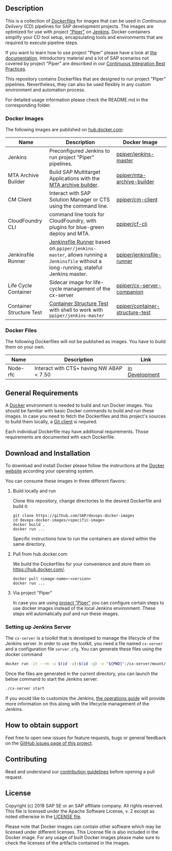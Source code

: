 ## Description

This is a collection of [_Dockerfiles_](https://docs.docker.com/engine/reference/builder/) for images that can be used in _Continuous Delivery_ (CD) pipelines 
for SAP development projects. The images are optimized for use with project ["Piper"](https://github.com/SAP/jenkins-library) on [Jenkins](https://jenkins.io/). Docker containers simplify your CD tool setup, encapsulating 
tools and environments that are required to execute pipeline steps.

If you want to learn how to use project "Piper" please have a look at [the documentation](https://github.com/SAP/jenkins-library/blob/master/README.md). Introductory material and a lot of SAP scenarios not covered by project "Piper" are described in our [Continuous Integration Best Practices](https://developers.sap.com/tutorials/ci-best-practices-intro.html).

This repository contains Dockerfiles that are designed to run project "Piper" pipelines. Nevertheless, they can also be used flexibly in any custom environment and automation process.

For detailed usage information please check the README.md in the corresponding folder.

### Docker Images

The following images are published on [hub.docker.com](https://hub.docker.com/search?q=ppiper&type=image):

| Name | Description | Docker Image |
|------|-------------|------|
| Jenkins | Preconfigured Jenkins to run project "Piper" pipelines. | [ppiper/jenkins-master](https://hub.docker.com/r/ppiper/jenkins-master) |
| MTA Archive Builder | Build SAP Multitarget Applications with the [MTA archive builder](https://help.sap.com/viewer/58746c584026430a890170ac4d87d03b/Cloud/en-US/ba7dd5a47b7a4858a652d15f9673c28d.html). | [ppiper/mta-archive-builder](https://hub.docker.com/r/ppiper/mta-archive-builder) |
| CM Client | Interact with SAP Solution Manager or CTS using the command line. | [ppiper/cm-client](https://hub.docker.com/r/ppiper/cm-client) |
| CloudFoundry CLI | command line tools for CloudFoundry, with plugins for blue-green deploy and MTA. | [ppiper/cf-cli](https://hub.docker.com/r/ppiper/cf-cli) |
| Jenkinsfile Runner| [Jenkinsfile Runner](https://github.com/jenkinsci/jenkinsfile-runner) based on `ppiper/jenkins-master`, allows running a `Jenkinsfile` without a long-running, stateful Jenkins master. | [ppiper/jenkinsfile-runner](https://hub.docker.com/r/ppiper/jenkinsfile-runner) |
| Life Cycle Container| Sidecar image for life-cycle management of the cx-server|[ppiper/cx-server-companion](https://hub.docker.com/r/ppiper/cx-server-companion)|
| Container Structure Test|[Container Structure Test](https://github.com/GoogleContainerTools/container-structure-test) with shell to work with `ppiper/jenkins-master`|[ppiper/container-structure-test](https://hub.docker.com/r/ppiper/container-structure-test)|


### Docker Files

The following Dockerfiles will not be published as images. You have to build them on your own.

| Name | Description | Link |
|------|-------------|------|
| Node-rfc | Interact with CTS+ having NW ABAP < 7.50 | [in Development](https://github.com/SAP/devops-docker-images/pull/10)|

## General Requirements

A [Docker](https://www.docker.com/) environment is needed to build and run Docker images. You should be familiar with basic Docker commands to build and run these images. In case you need to fetch the Dockerfiles and this project's sources to build them locally, a [Git client](https://git-scm.com/) is required.

Each individual Dockerfile may have additional requirements. Those requirements are documented with each Dockerfile.

## Download and Installation

To download and install Docker please follow the instructions at the [Docker website](https://www.docker.com/get-started) according your operating system.

You can consume these images in three different flavors:

1. Build locally and run

    Clone this repository, change directories to the desired Dockerfile and build it:
    
    ````
    git clone https://github.com/SAP/devops-docker-images
    cd devops-docker-images/<specific-image>
    docker build .
    docker run ...
    ````

    Specific instructions how to run the containers are stored within the same directory.

2. Pull from hub.docker.com

    We build the Dockerfiles for your convenience and store them on https://hub.docker.com/.
    
    ````
    docker pull <image-name>:<version>
    docker run ...
    ````

3. Via project "Piper"

    In case you are using [project "Piper"](https://sap.github.io/jenkins-library/) you can configure certain steps 
    to use docker images instead of the local Jenkins environment. These steps will automatically pull and run these 
    images.
 
### Setting up Jenkins Server
The `cx-server` is a toolkit that is developed to manage the lifecycle of the Jenkins server.
In order to use the toolkit, you need a file named `cx-server` and a configuration file `server.cfg`. 
You can generate these files using the docker command

```sh
docker run -it --rm -u $(id -u):$(id -g) -v "${PWD}":/cx-server/mount/ ppiper/cx-server-companion:latest init-cx-server
``` 

Once the files are generated in the current directory, you can launch the below command to start the Jenkins server.

```sh
./cx-server start
```

If you would like to customize the Jenkins, [the operations guide](https://github.com/SAP/devops-docker-images/blob/master/docs/operations/cx-server-operations-guide.md) will provide more information on this along with the lifecycle management of the Jenkins. 

## How to obtain support

Feel free to open new issues for feature requests, bugs or general feedback on
the [GitHub issues page of this project][devops-docker-images-issues].

## Contributing

Read and understand our [contribution guidelines][contribution]
before opening a pull request.

## License

Copyright (c) 2018 SAP SE or an SAP affiliate company. All rights reserved.
This file is licensed under the Apache Software License, v. 2 except as noted
otherwise in the [LICENSE file][license].

Please note that Docker images can contain other software which may be licensed under different licenses. This License file is also included in the Docker image. For any usage of built Docker images please make sure to check the licenses of the artifacts contained in the images.

[devops-docker-images-issues]: https://github.com/SAP/devops-docker-images/issues
[license]: https://github.com/SAP/devops-docker-images/blob/master/LICENSE
[contribution]: https://github.com/SAP/devops-docker-images/blob/master/CONTRIBUTING.md
